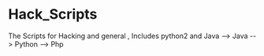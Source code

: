 # Hack_Scripts

The Scripts for Hacking and general ,
Includes python2  and Java
  --> Java
  --> Python
  --> Php
